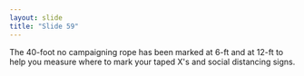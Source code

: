 ```yaml
---
layout: slide
title: "Slide 59"
---
```


The 40-foot no campaigning rope has been marked at 6-ft and at 12-ft to help you measure where to mark your taped X's and social distancing signs.